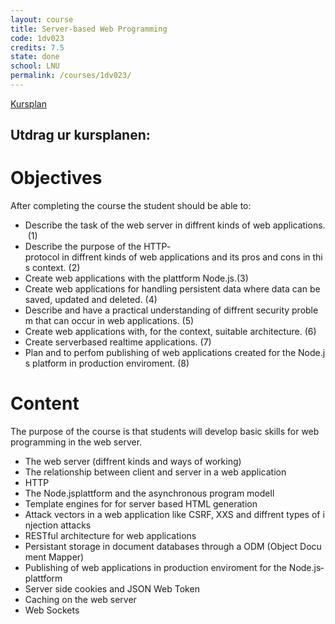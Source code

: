 ```yaml
---
layout: course
title: Server-based Web Programming
code: 1dv023
credits: 7.5
state: done
school: LNU
permalink: /courses/1dv023/
---
```


[Kursplan](/files/courseplan/1dv023.pdf)

Utdrag ur kursplanen:
---

Objectives
===
After completing the course the student should be able to:

- Describe the task of the web server in diffrent kinds of web applications. (1)
- Describe the purpose of the HTTP­protocol in diffrent kinds of web applications and its pros and cons in this context. (2)
- Create web applications with the plattform Node.js.(3)
- Create web applications for handling persistent data where data can be saved, updated and deleted. (4)
- Describe and have a practical understanding of diffrent security problem that can occur in web applications. (5)
- Create web applications with, for the context, suitable architecture. (6)
- Create server­based realtime applications. (7)
- Plan and to perfom publishing of web applications created for the Node.js platform in production enviroment. (8)

Content
===
The purpose of the course is that students will develop basic skills for web programming in the web server.

- The web server (diffrent kinds and ways of working)
- The relationship between client and server in a web application
- HTTP
- The Node.js­plattform and the asynchronous program modell
- Template engines for for server based HTML generation
- Attack vectors in a web application like CSRF, XXS and diffrent types of injection attacks
- RESTful architecture for web applications
- Persistant storage in document databases through a ODM (Object Document Mapper)
- Publishing of web applications in production enviroment for the Node.js­plattform
- Server side cookies and JSON Web Token
- Caching on the web server
- Web Sockets
